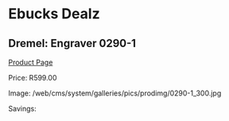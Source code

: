 
# Ebucks Dealz
## Dremel: Engraver 0290-1
[Product Page](https://www.ebucks.com/web/shop/productSelected.do?prodId=317234101&catId=370101825)

Price: R599.00

Image: /web/cms/system/galleries/pics/prodimg/0290-1_300.jpg

Savings: 


	